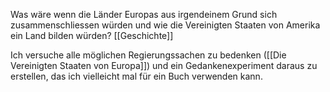 Was wäre wenn die Länder Europas aus irgendeinem Grund sich zusammenschliessen würden und wie die Vereinigten Staaten von Amerika ein Land bilden würden?
[[Geschichte]]

Ich versuche alle möglichen Regierungssachen zu bedenken ([[Die Vereinigten Staaten von Europa]]) und ein Gedankenexperiment daraus zu erstellen, das ich vielleicht mal für ein Buch verwenden kann.
